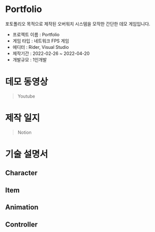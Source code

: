 # Portfolio
포토폴리오 목적으로 제작된 오버워치 시스템을 모작한 간단한 데모 게임입니다.
+ 프로젝트 이름 : Portfolio
+ 게임 타입 : 네트워크 FPS 게임
+ 에디터 : Rider, Visual Studio
+ 제작기간 : 2022-02-26 ~ 2022-04-20
+ 개발규모 : 1인개발
# 데모 동영상
>Youtube

# 제작 일지
>Notion

# 기술 설명서
## Character
## Item
## Animation
## Controller
